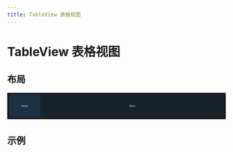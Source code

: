```yaml
---
title: TableView 表格视图
---
```


# TableView 表格视图

## 布局

![alt text](assets/index/image.png)

## 示例

<preview path="../../example/base.vue"></preview>

<!-- <API src="../data/table_view.json" lang="zh"></API> -->
